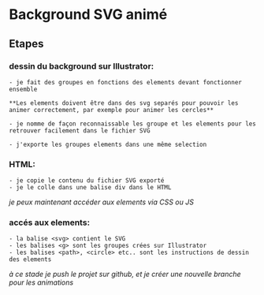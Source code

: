# Background SVG animé

## Etapes
### dessin du background sur Illustrator:
    - je fait des groupes en fonctions des elements devant fonctionner ensemble

    **Les elements doivent être dans des svg separés pour pouvoir les animer correctement, par exemple pour animer les cercles**

    - je nomme de façon reconnaissable les groupe et les elements pour les retrouver facilement dans le fichier SVG

    - j'exporte les groupes elements dans une même selection

### HTML:
    - je copie le contenu du fichier SVG exporté
    - je le colle dans une balise div dans le HTML
    
*je peux maintenant accéder aux elements via CSS ou JS*

### accés aux elements:
    - la balise <svg> contient le SVG
    - les balises <g> sont les groupes crées sur Illustrator
    - les balises <path>, <circle> etc.. sont les instructions de dessin des elements

*à ce stade je push le projet sur github, et je créer une nouvelle branche pour les animations*